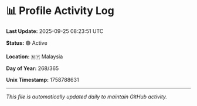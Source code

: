# 📊 Profile Activity Log

**Last Update:** 2025-09-25 08:23:51 UTC

**Status:** 🟢 Active

**Location:** 🇲🇾 Malaysia

**Day of Year:** 268/365

**Unix Timestamp:** 1758788631

---

*This file is automatically updated daily to maintain GitHub activity.*
